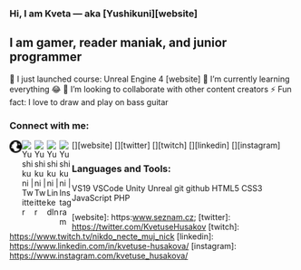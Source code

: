 ### Hi, I am Kveta — aka [Yushikuni][website]

## I am gamer, reader maniak, and junior programmer
🔭 I just launched course: Unreal Engine 4 [website]
🌱 I’m currently learning everything :joy:
👯 I’m looking to collaborate with other content creators
⚡ Fun fact: I love to draw and play on bass guitar

### Connect with me:
[<img align="left" alt="Yushikuni.com" width="22px" src="https://raw.githubusercontent.com/iconic/open-iconic/master/svg/globe.svg" />][website]
[<img align="left" alt="Yushikuni | Twitter" width="22px" src="https://cdn.jsdelivr.net/npm/simple-icons@v3/icons/twitter.svg" />][twitter]
[<img align="left" alt="Yushikuni | Twitter" width="22px" src="https://cdn.jsdelivr.net/npm/simple-icons@v3/icons/twitch.svg" />][twitch]
[<img align="left" alt="Yushikuni | LinkedIn" width="22px" src="https://cdn.jsdelivr.net/npm/simple-icons@v3/icons/linkedin.svg" />][linkedin]
[<img align="left" alt="Yushikuni | Instagram" width="22px" src="https://cdn.jsdelivr.net/npm/simple-icons@v3/icons/instagram.svg" />][instagram]

### Languages and Tools:
VS19 VSCode Unity Unreal git github HTML5 CSS3 JavaScript PHP 
<br/>
<br/>
[website]: https:www.seznam.cz;
[twitter]: https://twitter.com/KvetuseHusakov
[twitch]: https://www.twitch.tv/nikdo_necte_muj_nick
[linkedin]: https://www.linkedin.com/in/kvetuse-husakova/
[instagram]: https://www.instagram.com/kvetuse_husakova/
